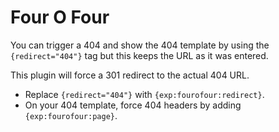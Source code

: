 # Four O Four

You can trigger a 404 and show the 404 template by using the `{redirect="404"}` tag but this keeps the URL as it was entered.

This plugin will force a 301 redirect to the actual 404 URL.

* Replace `{redirect="404"}` with `{exp:fourofour:redirect}`.
* On your 404 template, force 404 headers by adding `{exp:fourofour:page}`.